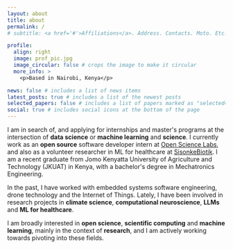 ```yaml
---
layout: about
title: about
permalink: /
# subtitle: <a href='#'>Affiliations</a>. Address. Contacts. Moto. Etc.

profile:
  align: right
  image: prof_pic.jpg
  image_circular: false # crops the image to make it circular
  more_info: >
    <p>Based in Nairobi, Kenya</p>

news: false # includes a list of news items
latest_posts: true # includes a list of the newest posts
selected_papers: false # includes a list of papers marked as "selected={true}"
social: true # includes social icons at the bottom of the page
---
```


I am in search of, and applying for internships and master's programs at the intersection of **data science** or **machine learning** and **science**. I currently work as an **open source** software developer intern at [Open Science Labs](https://opensciencelabs.org/), and also as a volunteer researcher in ML for healthcare at [SisonkeBiotik](https://www.sisonkebiotik.africa/). I am a recent graduate from Jomo Kenyatta University of Agriculture and Technology (JKUAT) in Kenya, with a bachelor's degree in Mechatronics Engineering.

In the past, I have worked with embedded systems software engineering, drone technology and the Internet of Things. Lately, I have been involved in research projects in **climate science**, **computational neuroscience**, **LLMs** and **ML for healthcare**.

I am broadly interested in **open science**, **scientific computing** and **machine learning**, mainly in the context of **research**, and I am actively working towards pivoting into these fields.